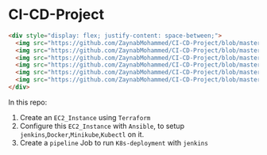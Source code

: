 # CI-CD-Project
```html
<div style="display: flex; justify-content: space-between;">
  <img src="https://github.com/ZaynabMohammed/CI-CD-Project/blob/master/AWS.png" alt="Image 1" width="45%">
  <img src="https://github.com/ZaynabMohammed/CI-CD-Project/blob/master/Terraform.png" alt="Image 2" width="45%">
  <img src="https://github.com/ZaynabMohammed/CI-CD-Project/blob/master/Ansible.png" alt="Image 3" width="45%">
  <img src="https://github.com/ZaynabMohammed/CI-CD-Project/blob/master/K8S.png" alt="Image 4" width="45%">
  <img src="https://github.com/ZaynabMohammed/CI-CD-Project/blob/master/docker.png" alt="Image 5" width="45%">
  <img src="https://github.com/ZaynabMohammed/CI-CD-Project/blob/master/jenkins.png" alt="Image 6" width="45%">
</div>
```
In this repo:
1. Create an `EC2_Instance` using `Terraform`
2. Configure this `EC2_Instance` with `Ansible`, to setup `jenkins`,`Docker`,`Minikube`,`Kubectl` on it.
3. Create a `pipeline` Job to run `K8s-deployment` with `jenkins`
